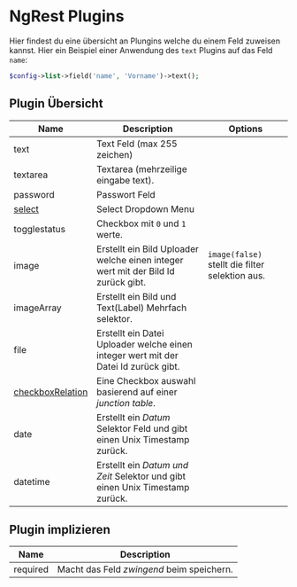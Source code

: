 NgRest Plugins
==============
Hier findest du eine übersicht an Plungins welche du einem Feld zuweisen kannst. Hier ein Beispiel einer Anwendung des `text` Plugins auf das Feld `name`:

```php
$config->list->field('name', 'Vorname')->text();
```

Plugin Übersicht
-----------

| Name                                                  |  Description | Options
| -------------------                                   | ------------- | --- 
| text                                                  | Text Feld (max 255 zeichen)|
| textarea                                              | Textarea (mehrzeilige eingabe text). |
| password                                              | Passwort Feld|
| [select](start-ngrest-field-select.md)                | Select Dropdown Menu|
| togglestatus                                          | Checkbox mit `0` und `1` werte.|
| image                                                 | Erstellt ein Bild Uploader welche einen integer wert mit der Bild Id zurück gibt.| `image(false)` stellt die filter selektion aus.
| imageArray                                            | Erstellt ein Bild und Text(Label) Mehrfach selektor.|
| file                                                  | Erstellt ein Datei Uploader welche einen integer wert mit der Datei Id zurück gibt.|
| [checkboxRelation](start-ngrest-field-checkboxRelation.md) | Eine Checkbox auswahl basierend auf einer *junction table*. |
| date                                          | Erstellt ein *Datum* Selektor Feld und gibt einen Unix Timestamp zurück.|
| datetime                                          | Erstellt ein *Datum und Zeit* Selektor und gibt einen Unix Timestamp zurück.|


Plugin implizieren
----------------

| Name                  | Description
|-----------------------| -------------------
| required              | Macht das Feld *zwingend* beim speichern.